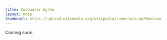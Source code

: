 ```yaml
---
title: Coldwater Agate
layout: note
thumbnail: https://upload.wikimedia.org/wikipedia/commons/a/ae/Mexican_Crazy_Lace_Agate_-_World%27s_Best.jpg
---
```

Coming soon.

